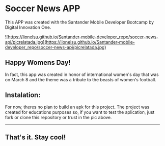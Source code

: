 # Soccer News APP

This APP was created with the Santander Mobile Developer Bootcamp by Digital Innovation One.

![https://lionelsu.github.io/Santander-mobile-developer_repo/soccer-news-api/picrelatada.jpg](https://lionelsu.github.io/Santander-mobile-developer_repo/soccer-news-api/picrelatada.jpg)

Happy Womens Day!
---

In fact, this app was created in honor of international women's day that was on March 8 and the theme was a tribute to the beasts of women's football.

Instalation:
---

For now, theres no plan to build an apk for this project. The project was created for educations purposes so, if you want to test the aplication, just fork or clone this repository or trust in the pic above. 

---
That's it. Stay cool! 
---